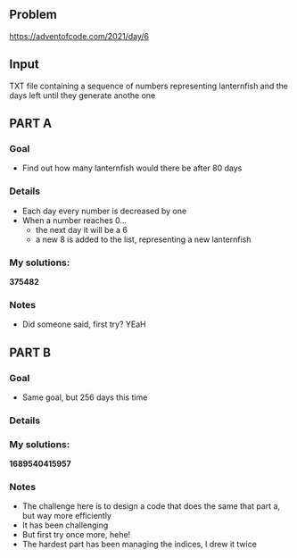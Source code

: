 ## Problem

https://adventofcode.com/2021/day/6

## Input

TXT file containing a sequence of numbers representing
lanternfish and the days left until they generate anothe one
## **PART A**

### Goal
+ Find out how many lanternfish would there be after 80 days

### Details
+ Each day every number is decreased by one
+ When a number reaches 0...
	+ the next day it will be a 6
	+ a new 8 is added to the list, representing a new lanternfish

### My solutions:
**375482**

### Notes
+ Did someone said, first try? YEaH

## **PART B**

### Goal
+ Same goal, but 256 days this time

### Details


### My solutions:
**1689540415957**

### Notes
+ The challenge here is to design a code that does the same that part a,
but way more efficiently
+ It has been challenging
+ But first try once more, hehe!
+ The hardest part has been managing the indices, I drew it twice